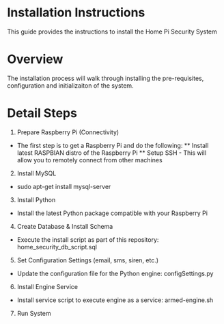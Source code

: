 # Installation Instructions
This guide provides the instructions to install the Home Pi Security System

# Overview
The installation process will walk through installing the pre-requisites, configuration and initializaiton of the system.

# Detail Steps
1. Prepare Raspberry Pi (Connectivity)
* The first step is to get a Raspberry Pi and do the following:
** Install latest RASPBIAN distro of the Raspberry Pi
** Setup SSH - This will allow you to remotely connect from other machines
2. Install MySQL
* sudo apt-get install mysql-server
3. Install Python
* Install the latest Python package compatible with your Raspberry Pi
4. Create Database & Install Schema
* Execute the install script as part of this repository: home_security_db_script.sql
5. Set Configuration Settings (email, sms, siren, etc.)
* Update the configuration file for the Python engine: configSettings.py
6. Install Engine Service
* Install service script to execute engine as a service: armed-engine.sh
7. Run System




